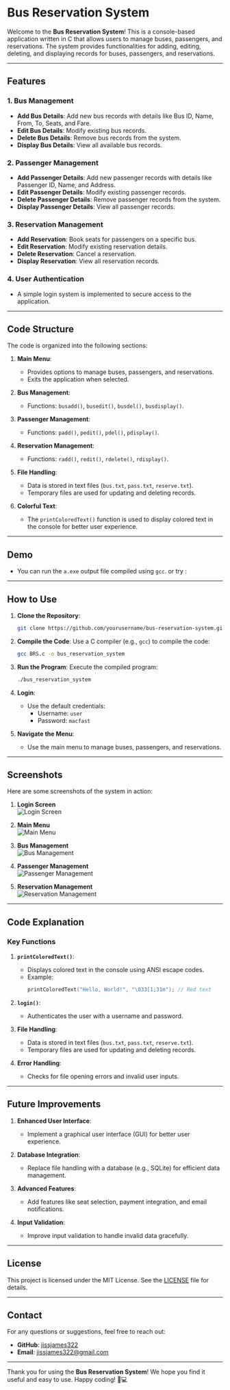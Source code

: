 # Bus Reservation System

Welcome to the **Bus Reservation System**! This is a console-based application written in C that allows users to manage buses, passengers, and reservations. The system provides functionalities for adding, editing, deleting, and displaying records for buses, passengers, and reservations.

---

## Features

### 1. **Bus Management**
   - **Add Bus Details**: Add new bus records with details like Bus ID, Name, From, To, Seats, and Fare.
   - **Edit Bus Details**: Modify existing bus records.
   - **Delete Bus Details**: Remove bus records from the system.
   - **Display Bus Details**: View all available bus records.

### 2. **Passenger Management**
   - **Add Passenger Details**: Add new passenger records with details like Passenger ID, Name, and Address.
   - **Edit Passenger Details**: Modify existing passenger records.
   - **Delete Passenger Details**: Remove passenger records from the system.
   - **Display Passenger Details**: View all passenger records.

### 3. **Reservation Management**
   - **Add Reservation**: Book seats for passengers on a specific bus.
   - **Edit Reservation**: Modify existing reservation details.
   - **Delete Reservation**: Cancel a reservation.
   - **Display Reservation**: View all reservation records.

### 4. **User Authentication**
   - A simple login system is implemented to secure access to the application.

---

## Code Structure

The code is organized into the following sections:

1. **Main Menu**:
   - Provides options to manage buses, passengers, and reservations.
   - Exits the application when selected.

2. **Bus Management**:
   - Functions: `busadd()`, `busedit()`, `busdel()`, `busdisplay()`.

3. **Passenger Management**:
   - Functions: `padd()`, `pedit()`, `pdel()`, `pdisplay()`.

4. **Reservation Management**:
   - Functions: `radd()`, `redit()`, `rdelete()`, `rdisplay()`.

5. **File Handling**:
   - Data is stored in text files (`bus.txt`, `pass.txt`, `reserve.txt`).
   - Temporary files are used for updating and deleting records.

6. **Colorful Text**:
   - The `printColoredText()` function is used to display colored text in the console for better user experience.

---

## Demo

- You can run the `a.exe` output file compiled using `gcc`.
  or
try :

---


## How to Use

1. **Clone the Repository**:
   ```bash
   git clone https://github.com/yourusername/bus-reservation-system.git
   ```

2. **Compile the Code**:
   Use a C compiler (e.g., `gcc`) to compile the code:
   ```bash
   gcc BRS.c -o bus_reservation_system
   ```

3. **Run the Program**:
   Execute the compiled program:
   ```bash
   ./bus_reservation_system
   ```

4. **Login**:
   - Use the default credentials:
     - Username: `user`
     - Password: `macfast`

5. **Navigate the Menu**:
   - Use the main menu to manage buses, passengers, and reservations.

---

## Screenshots

Here are some screenshots of the system in action:

1. **Login Screen**  
   ![Login Screen](Screenshot's/Login.jpg)

2. **Main Menu**  
   ![Main Menu](Screenshot's/Menu.jpg)

3. **Bus Management**  
   ![Bus Management](Screenshot's/Bus.jpg)

4. **Passenger Management**  
   ![Passenger Management](Screenshot's/Padd.jpg)

5. **Reservation Management**  
   ![Reservation Management](Screenshot's/Reserve1.jpg)

---

## Code Explanation

### Key Functions

1. **`printColoredText()`**:
   - Displays colored text in the console using ANSI escape codes.
   - Example:
     ```c
     printColoredText("Hello, World!", "\033[1;31m"); // Red text
     ```

2. **`login()`**:
   - Authenticates the user with a username and password.

3. **File Handling**:
   - Data is stored in text files (`bus.txt`, `pass.txt`, `reserve.txt`).
   - Temporary files are used for updating and deleting records.

4. **Error Handling**:
   - Checks for file opening errors and invalid user inputs.

---

## Future Improvements

1. **Enhanced User Interface**:
   - Implement a graphical user interface (GUI) for better user experience.

2. **Database Integration**:
   - Replace file handling with a database (e.g., SQLite) for efficient data management.

3. **Advanced Features**:
   - Add features like seat selection, payment integration, and email notifications.

4. **Input Validation**:
   - Improve input validation to handle invalid data gracefully.

---

## License

This project is licensed under the MIT License. See the [LICENSE](LICENSE) file for details.

---

## Contact

For any questions or suggestions, feel free to reach out:

- **GitHub**: [jissjames322](https://github.com/jissjames322)
- **Email**: jissjames322@gmail.com

---

Thank you for using the **Bus Reservation System**! We hope you find it useful and easy to use. Happy coding! 🚌💻
